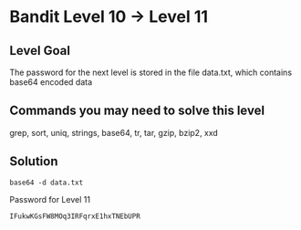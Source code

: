# Bandit Level 10 → Level 11

## Level Goal

The password for the next level is stored in the file data.txt, which contains base64 encoded data

## Commands you may need to solve this level

grep, sort, uniq, strings, base64, tr, tar, gzip, bzip2, xxd

## Solution

```
base64 -d data.txt
```

Password for Level 11
```
IFukwKGsFW8MOq3IRFqrxE1hxTNEbUPR
```
